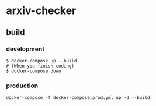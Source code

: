 # arxiv-checker
## build
### development
```
$ docker-compose up --build
# (When you finish coding)
$ docker-compose down
```

### production
`docker-compose -f docker-compose.prod.yml up -d --build`